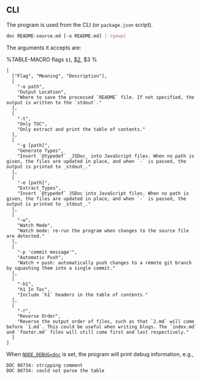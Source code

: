 ## CLI

The program is used from the CLI (or `package.json` script).

```sh
doc README-source.md [-o README.md] [-tgewp]
```

The arguments it accepts are:

%TABLE-MACRO flags
  `$1`, [$2](t), $3
%

```table flags
[
  ["Flag", "Meaning", "Description"],
  [
    "-o path",
    "Output Location",
    "Where to save the processed `README` file. If not specified, the output is written to the `stdout`."
  ],
  [
    "-t",
    "Only TOC",
    "Only extract and print the table of contents."
  ],
  [
    "-g [path]",
    "Generate Types",
    "Insert `@typedef` _JSDoc_ into JavaScript files. When no path is given, the files are updated in place, and when `-` is passed, the output is printed to _stdout_."
  ],
  [
    "-e [path]",
    "Extract Types",
    "Insert `@typedef` JSDoc into JavaScript files. When no path is given, the files are updated in place, and when `-` is passed, the output is printed to _stdout_."
  ],
  [
    "-w",
    "Watch Mode",
    "Watch mode: re-run the program when changes to the source file are detected."
  ],
  [
    "-p 'commit message'",
    "Automatic Push",
    "Watch + push: automatically push changes to a remote git branch by squashing them into a single commit."
  ],
  [
    "-h1",
    "h1 In Toc",
    "Include `h1` headers in the table of contents."
  ],
  [
    "-r",
    "Reverse Order",
    "Reverse the output order of files, such as that `2.md` will come before `1.md`. This could be useful when writing blogs. The `index.md` and `footer.md` files will still come first and last respectively."
  ]
]
```

When [`NODE_DEBUG=doc`](t) is set, the program will print debug information, e.g.,

```
DOC 80734: stripping comment
DOC 80734: could not parse the table
```
